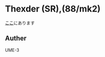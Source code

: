 # Thexder (SR),(88/mk2)


[ここ](http://dmpsoft.s17.xrea.com/data/txdfile.zip)にあります


## Auther
UME-3
